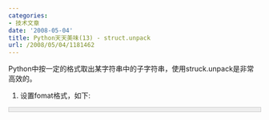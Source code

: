```yaml
---
categories:
- 技术文章
date: '2008-05-04'
title: Python天天美味(13) - struct.unpack
url: /2008/05/04/1181462
---
```



Python中按一定的格式取出某字符串中的子字符串，使用struck.unpack是非常高效的。

1. 设置fomat格式，如下:

<div style="border: 1px solid #cccccc; padding: 4px 5px 4px 4px; background-color: #eeeeee; font-size: 13px; width: 98%;"><!--

Code highlighting produced by Actipro CodeHighlighter (freeware)

http://www.CodeHighlighter.com/

-->![](http://www.cnblogs.com/Images/OutliningIndicators/None.gif)<span style="color: #008000;">#</span><span style="color: #008000;">&nbsp;取前5个字符，跳过4个字符，再取3个字符</span><span style="color: #008000;">

![](http://www.cnblogs.com/Images/OutliningIndicators/None.gif)</span><span style="color: #000000;">format&nbsp;</span><span style="color: #000000;">=</span><span style="color: #000000;">&nbsp;</span><span style="color: #800000;">'</span><span style="color: #800000;">5s&nbsp;4x&nbsp;3s</span><span style="color: #800000;">'</span></div>

2. 使用struck.unpack获取子字符串

<div style="border: 1px solid #cccccc; padding: 4px 5px 4px 4px; background-color: #eeeeee; font-size: 13px; width: 98%;"><!--

Code highlighting produced by Actipro CodeHighlighter (freeware)

http://www.CodeHighlighter.com/

-->![](http://www.cnblogs.com/Images/OutliningIndicators/None.gif)<span style="color: #0000ff;">import</span><span style="color: #000000;">&nbsp;struct</span><span style="color: #0000ff;">

&nbsp;&nbsp; print</span><span style="color: #000000;">&nbsp;struct.unpack(format,&nbsp;</span><span style="color: #800000;">'</span><span style="color: #800000;">Test&nbsp;astring</span><span style="color: #800000;">'</span><span style="color: #000000;">)

![](http://www.cnblogs.com/Images/OutliningIndicators/None.gif)</span><span style="color: #008000;">#</span><span style="color: #008000;">('Test',&nbsp;'ing')</span></div>

来个简单的例子吧，有一个字符串'He is not very happy'，处理一下，把中间的not去掉，然后再输出。

<div style="border: 1px solid #cccccc; padding: 4px 5px 4px 4px; background-color: #eeeeee; font-size: 13px; width: 98%;"><!--

Code highlighting produced by Actipro CodeHighlighter (freeware)

http://www.CodeHighlighter.com/

-->![](http://www.cnblogs.com/Images/OutliningIndicators/None.gif)<span style="color: #0000ff;">import</span><span style="color: #000000;">&nbsp;struct

![](http://www.cnblogs.com/Images/OutliningIndicators/None.gif)theString&nbsp;</span><span style="color: #000000;">=</span><span style="color: #000000;">&nbsp;</span><span style="color: #800000;">'</span><span style="color: #800000;">He&nbsp;is&nbsp;not&nbsp;very&nbsp;happy</span><span style="color: #800000;">'</span><span style="color: #000000;">

![](http://www.cnblogs.com/Images/OutliningIndicators/None.gif)format&nbsp;</span><span style="color: #000000;">=</span><span style="color: #000000;">&nbsp;</span><span style="color: #800000;">'</span><span style="color: #800000;">2s&nbsp;1x&nbsp;2s&nbsp;5x&nbsp;4s&nbsp;1x&nbsp;5s</span><span style="color: #800000;">'</span><span style="color: #000000;">

![](http://www.cnblogs.com/Images/OutliningIndicators/None.gif)</span><span style="color: #0000ff;">print</span><span style="color: #000000;">&nbsp;</span><span style="color: #800000;">'</span><span style="color: #800000;">&nbsp;</span><span style="color: #800000;">'</span><span style="color: #000000;">.join(struct.unpack(format,&nbsp;theString))</span></div>

输出结果：

He is very happy

&nbsp;

#### [Python  天天美味系列（总）](http://www.cnblogs.com/coderzh/archive/2008/07/08/pythoncookbook.html)
<p>[Python    天天美味(11) - 可爱的大小写](http://www.cnblogs.com/coderzh/archive/2008/05/04/1181340.html) 
 [Python    天天美味(12) - 条件判断的缩写](http://www.cnblogs.com/coderzh/archive/2008/05/04/1181416.html)&nbsp;
  
[Python    天天美味(13) - struct.unpack](http://www.cnblogs.com/coderzh/archive/2008/05/04/1181462.html)&nbsp; &nbsp;
  
[Python    天天美味(14) - splitlines](http://www.cnblogs.com/coderzh/archive/2008/05/05/1183967.html) &nbsp;
  
[Python    天天美味(15) - Python正则表达式操作指南(re使用)(转)](http://www.cnblogs.com/coderzh/archive/2008/05/06/1185755.html)&nbsp; 

... 

</p>